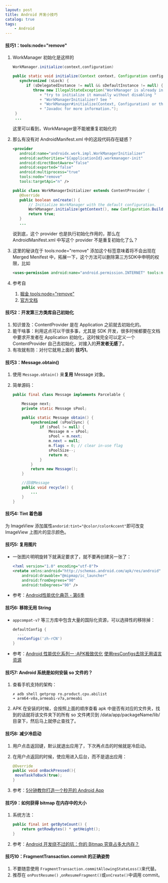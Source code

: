```yaml
---
layout: post
title: Android 开发小技巧
catalog: true
tags:
    - Android
---
```


#### 技巧1：tools:node="remove"

1. WorkManager 初始化是这样的

   ```java
   WorkManager.initialize(context,configuration)
   
   public static void initialize(Context context, Configuration configuration) {
      synchronized (sLock) {
         if (sDelegatedInstance != null && sDefaultInstance != null) {
            throw new IllegalStateException("WorkManager is already initialized.  Did you "
               + "try to initialize it manually without disabling "
               + "WorkManagerInitializer? See "
               + "WorkManager#initialize(Context, Configuration) or the class level"
               + "Javadoc for more information.");
    }
    ...
   ```

	这里可以看到，WorkManager是不能被重复初始化的


2. 那么有没有对 AndroidManifest.xml 中的这段代码存在疑惑？

	```xml
   <provider
       android:name="androidx.work.impl.WorkManagerInitializer"
       android:authorities="${applicationId}.workmanager-init"
       android:directBootAware="false"
       android:exported="false"
       android:multiprocess="true"
       tools:node="remove"
       tools:targetApi="n" />

	```

	```java
   public class WorkManagerInitializer extends ContentProvider {
       @Override
       public boolean onCreate() {
           // Initialize WorkManager with the default configuration.
           WorkManager.initialize(getContext(), new Configuration.Builder().build());
           return true;
       }
       ...
	```

   说到底，这个 provider 也是执行初始化作用的，那么在 AndroidManifest.xml  中写这个 provider 不是重复初始化了么？

3. 这里的秘诀在于  tools:node="remove" 添加这个标签意味着将不会出现在 Merged Menifest 中，拓展一下，这个方法可以删除第三方SDK中申明的权限，比如

   ```xml
   <uses-permission android:name="android.permission.INTERNET" tools:node="remove"/>
   ```

4. 参考自
	1. [掘金 tools:node="remove"](https://juejin.im/entry/5c0f10496fb9a04a102f1f50)
	2. [官方文档](https://developer.android.com/studio/build/manifest-merge)



#### 技巧2：开发第三方类库自己初始化

1. 知识普及：ContentProvider 是在 Application 之前就去初始化的。
2. 能干啥事：利用这点可以干很多事，尤其是 SDK 开发，很多时候都要在文档中要求开发者在 Application 初始化，这时候完全可以定义一个 ContentProvider 自己去初始化，对接入的**开发者无感**了。
3. 有攻就有防：对付它就用上面的 **技巧1**。

#### 技巧3：Message.obtain()

1. 使用 `Message.obtain()` 来**复用** Message 对象。

2. 简单源码：

   ```java
   public final class Message implements Parcelable {
   
       Message next;
       private static Message sPool;
   
       public static Message obtain() {
           synchronized (sPoolSync) {
               if (sPool != null) {
                   Message m = sPool;
                   sPool = m.next;
                   m.next = null;
                   m.flags = 0; // clear in-use flag
                   sPoolSize--;
                   return m;
               }
           }
           return new Message();
       }
   
       //回收Message
       public void recycle() {
           ...
       }
   }
   ```

#### 技巧4: Tint 着色器

为 ImageView 添加属性`andorid:tint="@color/colorAccent"`即可改变 ImageView 上图片的显示颜色。

#### 技巧5: 复用图片

* 一张图片明明旋转下就满足要求了，就不要再创建另一张了：

  ```xml
  <?xml version="1.0" encoding="utf-8"?>
  <rotate xmlns:android="http://schemas.android.com/apk/res/android"
      android:drawable="@mipmap/ic_launcher"
      android:fromDegrees="90"
      android:toDegrees="90" />
  ```

* 参考：[Android性能优化典范 - 第6季](https://blog.csdn.net/axi295309066/article/details/52658564)

#### 技巧6: 移除无用 String

* `appcompat-v7` 等三方库中包含大量的国际化资源，可以选择性的移除掉：

  ```groovy
  defaultConfig {
  	...
  	resConfigs('zh-rCN')
  }
  ```

* 参考：[Android 性能优化系列一 :APK极致优化](https://www.jianshu.com/p/147b54f53e10)    [使用resConfigs去除无用语言资源](https://www.jianshu.com/p/8796ad90fcc6)


#### 技巧7: Android 系统是如何安装 so 文件的？

1. 查看手机支持的架构：

   ```shell
   ✗ adb shell getprop ro.product.cpu.abilist
   ➜ arm64-v8a,armeabi-v7a,armeabi
   ```

2. APK 在安装的时候，会按照上面的顺序查看 apk 中是否有对应的文件夹，找到的话就将该文件夹下的所有 so 文件拷贝到 /data/app/packageName/lib/ 目录下，然后马上就停止查找了。

#### 技巧8: 减少冷启动

1. 用户点击返回键，默认就退出应用了，下次再点击的时候就是冷启动。

2. 在用户点返回的时候，使应用进入后台，而不是退出应用：

   ```java
   @Override
   public void onBackPressed(){
   	moveTaskToBack(true);
   }
   ```

3. 参考：[5分钟教你打造一个秒开的 Android App](https://mp.weixin.qq.com/s/a8076txSPIUqGAbe30uEug)

#### 技巧9：如何获得 bitmap 在内存中的大小

1. 系统方法：

   ```java
   public final int getByteCount() {
       return getRowBytes() * getHeight();
   }
   ```

2. 参考：[Android 开发绕不过的坑：你的 Bitmap 究竟占多大内存？](https://mp.weixin.qq.com/s?__biz=MzA3NTYzODYzMg==&mid=403263974&idx=1&sn=b0315addbc47f3c38e65d9c633a12cd6&scene=0&key=41ecb04b051110037b72d05bba1495f596e848534fc51afe877d63329a16dc24dc1d3606aaaba3745a05bfdb8c624a74&ascene=0&uin=Mjc3OTU3Nzk1&devicetype=iMac+MacBookPro10%2C1+OSX+OSX+10.10.5+build%2814F27%29&version=11020201&pass_ticket=kK4%2F6316QveG8O0vFtthPfBeKkNjyaL4HapsUAokHL5mUKCgI5hKTIKMc3D8uyqk)

#### 技巧10：FragmentTransaction.commit 的正确姿势

1. 不要随意使用 `FragmentTransaction.commitAllowingStateLoss()`来代替。
2. 推荐在 `onPostResume()` ,`onResumeFragment()`或`onCreate()`中调用 commit。